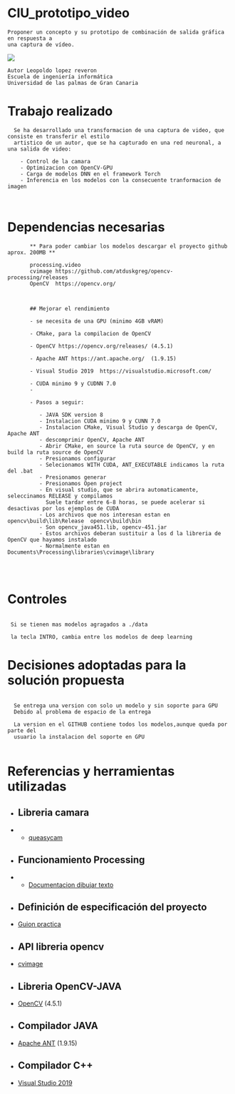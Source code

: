# CIU_prototipo_video
 

```
Proponer un concepto y su prototipo de combinación de salida gráfica en respuesta a
una captura de vídeo.

```

![](./CIU_prototipo_video/animation.gif)

```
Autor Leopoldo lopez reveron 
Escuela de ingeniería informática
Universidad de las palmas de Gran Canaria

```
  
# Trabajo realizado


```
  Se ha desarrollado una transformacion de una captura de video, que consiste en transferir el estilo
  artistico de un autor, que se ha capturado en una red neuronal, a una salida de video:
  
    - Control de la camara
    - Optimizacion con OpenCV-GPU
    - Carga de modelos DNN en el framework Torch 
    - Inferencia en los modelos con la consecuente tranformacion de imagen

    
 ```   
 
# Dependencias necesarias

```
       ** Para poder cambiar los modelos descargar el proyecto github aprox. 200MB **
       
       processing.video
       cvimage https://github.com/atduskgreg/opencv-processing/releases
       OpenCV  https://opencv.org/
       
       
       
       ## Mejorar el rendimiento 
       
       - se necesita de una GPU (minimo 4GB vRAM)
       
       - CMake, para la compilacion de OpenCV
       
       - OpenCV https://opencv.org/releases/ (4.5.1)
       
       - Apache ANT https://ant.apache.org/  (1.9.15)
       
       - Visual Studio 2019  https://visualstudio.microsoft.com/
       
       - CUDA minimo 9 y CUDNN 7.0
       - 
       
       - Pasos a seguir:
          
          - JAVA SDK version 8
          - Instalacion CUDA minimo 9 y CUNN 7.0
          - Instalacion CMake, Visual Studio y descarga de OpenCV, Apache ANT
          - descomprimir OpenCV, Apache ANT
          - Abrir CMake, en source la ruta source de OpenCV, y en build la ruta source de OpenCV
          - Presionamos configurar
          - Selecionamos WITH CUDA, ANT_EXECUTABLE indicamos la ruta del .bat
          - Presionamos generar
          - Presionamos Open project
          - En visual studio, que se abrira automaticamente, seleccinamos RELEASE y compilamos
            Suele tardar entre 6-8 horas, se puede acelerar si desactivas por los ejemplos de CUDA
          - Los archivos que nos interesan estan en opencv\build\lib\Release  opencv\build\bin
          - Son opencv_java451.lib, opencv-451.jar
          - Estos archivos deberan sustituir a los d la libreria de OpenCV que hayamos instalado
          - Normalmente estan en Documents\Processing\libraries\cvimage\library
          
   
 
```

# Controles

```

 Si se tienen mas modelos agragados a ./data
 
 la tecla INTRO, cambia entre los modelos de deep learning

```
 
    
# Decisiones adoptadas para la solución propuesta

```
  
  Se entrega una version con solo un modelo y sin soporte para GPU
  Debido al problema de espacio de la entrega
  
  La version en el GITHUB contiene todos los modelos,aunque queda por parte del 
  usuario la instalacion del soporte en GPU
 

```

# Referencias y herramientas utilizadas

  - ## Libreria camara
  - * [queasycam](https://github.com/jrc03c/queasycam)
  
  - ## Funcionamiento Processing
  - * [Documentacion dibujar texto](https://processing.org/reference/text_.html)
  
  - ## Definición de especificación del proyecto
  - [Guion practica](https://ncvt-aep.ulpgc.es/cv/ulpgctp21/pluginfile.php/412240/mod_resource/content/37/CIU_Pr_cticas.pdf)

  - ## API libreria opencv
  - [cvimage](https://github.com/atduskgreg/opencv-processing/releases)
  
  - ## Libreria OpenCV-JAVA
  - [OpenCV](https://opencv.org/releases/) (4.5.1)
       
  - ## Compilador JAVA
  - [Apache ANT](https://ant.apache.org/)  (1.9.15)
       
  - ## Compilador C++
  - [Visual Studio 2019](https://visualstudio.microsoft.com/)



